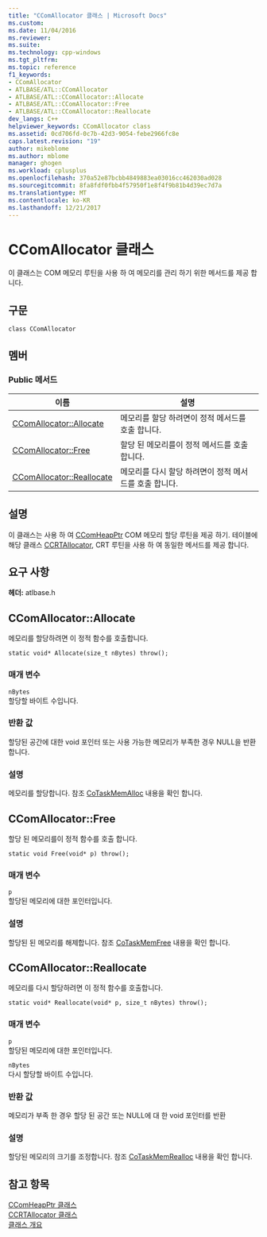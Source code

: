 ```yaml
---
title: "CComAllocator 클래스 | Microsoft Docs"
ms.custom: 
ms.date: 11/04/2016
ms.reviewer: 
ms.suite: 
ms.technology: cpp-windows
ms.tgt_pltfrm: 
ms.topic: reference
f1_keywords:
- CComAllocator
- ATLBASE/ATL::CComAllocator
- ATLBASE/ATL::CComAllocator::Allocate
- ATLBASE/ATL::CComAllocator::Free
- ATLBASE/ATL::CComAllocator::Reallocate
dev_langs: C++
helpviewer_keywords: CComAllocator class
ms.assetid: 0cd706fd-0c7b-42d3-9054-febe2966fc8e
caps.latest.revision: "19"
author: mikeblome
ms.author: mblome
manager: ghogen
ms.workload: cplusplus
ms.openlocfilehash: 370a52e87bcbb4849883ea03016cc462030ad028
ms.sourcegitcommit: 8fa8fdf0fbb4f57950f1e8f4f9b81b4d39ec7d7a
ms.translationtype: MT
ms.contentlocale: ko-KR
ms.lasthandoff: 12/21/2017
---
```

# <a name="ccomallocator-class"></a>CComAllocator 클래스
이 클래스는 COM 메모리 루틴을 사용 하 여 메모리를 관리 하기 위한 메서드를 제공 합니다.  
  
## <a name="syntax"></a>구문  
  
```
class CComAllocator
```  
  
## <a name="members"></a>멤버  
  
### <a name="public-methods"></a>Public 메서드  
  
|이름|설명|  
|----------|-----------------|  
|[CComAllocator::Allocate](#allocate)|메모리를 할당 하려면이 정적 메서드를 호출 합니다.|  
|[CComAllocator::Free](#free)|할당 된 메모리를이 정적 메서드를 호출 합니다.|  
|[CComAllocator::Reallocate](#reallocate)|메모리를 다시 할당 하려면이 정적 메서드를 호출 합니다.|  
  
## <a name="remarks"></a>설명  
 이 클래스는 사용 하 여 [CComHeapPtr](../../atl/reference/ccomheapptr-class.md) COM 메모리 할당 루틴을 제공 하기. 테이블에 해당 클래스 [CCRTAllocator](../../atl/reference/ccrtallocator-class.md), CRT 루틴을 사용 하 여 동일한 메서드를 제공 합니다.  
  
## <a name="requirements"></a>요구 사항  
 **헤더:** atlbase.h  
  
##  <a name="allocate"></a>CComAllocator::Allocate  
 메모리를 할당하려면 이 정적 함수를 호출합니다.  
  
```
static void* Allocate(size_t nBytes) throw();
```  
  
### <a name="parameters"></a>매개 변수  
 `nBytes`  
 할당할 바이트 수입니다.  
  
### <a name="return-value"></a>반환 값  
 할당된 공간에 대한 void 포인터 또는 사용 가능한 메모리가 부족한 경우 NULL을 반환합니다.  
  
### <a name="remarks"></a>설명  
 메모리를 할당합니다. 참조 [CoTaskMemAlloc](http://msdn.microsoft.com/library/windows/desktop/ms692727) 내용을 확인 합니다.  
  
##  <a name="free"></a>CComAllocator::Free  
 할당 된 메모리를이 정적 함수를 호출 합니다.  
  
```
static void Free(void* p) throw();
```  
  
### <a name="parameters"></a>매개 변수  
 `p`  
 할당된 메모리에 대한 포인터입니다.  
  
### <a name="remarks"></a>설명  
 할당된 된 메모리를 해제합니다. 참조 [CoTaskMemFree](http://msdn.microsoft.com/library/windows/desktop/ms680722) 내용을 확인 합니다.  
  
##  <a name="reallocate"></a>CComAllocator::Reallocate  
 메모리를 다시 할당하려면 이 정적 함수를 호출합니다.  
  
```
static void* Reallocate(void* p, size_t nBytes) throw();
```  
  
### <a name="parameters"></a>매개 변수  
 `p`  
 할당된 메모리에 대한 포인터입니다.  
  
 `nBytes`  
 다시 할당할 바이트 수입니다.  
  
### <a name="return-value"></a>반환 값  
 메모리가 부족 한 경우 할당 된 공간 또는 NULL에 대 한 void 포인터를 반환  
  
### <a name="remarks"></a>설명  
 할당된 메모리의 크기를 조정합니다. 참조 [CoTaskMemRealloc](http://msdn.microsoft.com/library/windows/desktop/ms687280) 내용을 확인 합니다.  
  
## <a name="see-also"></a>참고 항목  
 [CComHeapPtr 클래스](../../atl/reference/ccomheapptr-class.md)   
 [CCRTAllocator 클래스](../../atl/reference/ccrtallocator-class.md)   
 [클래스 개요](../../atl/atl-class-overview.md)
